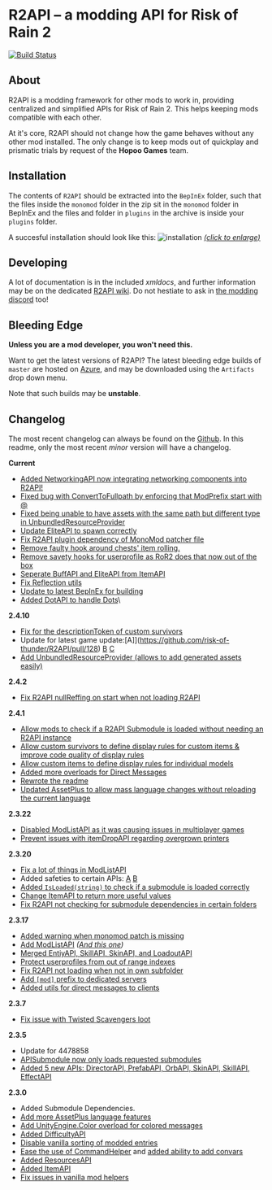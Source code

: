 
# R2API – a modding API for Risk of Rain 2
[![Build Status](https://raegous.visualstudio.com/Risk%20of%20Rain%202%20Modding/_apis/build/status/Risk%20of%20Rain%202%20Modding-.NET%20Desktop-CI?branchName=master)](https://raegous.visualstudio.com/Risk%20of%20Rain%202%20Modding/_build/latest?definitionId=1&branchName=master)


## About

R2API is a modding framework for other mods to work in, providing centralized and simplified APIs for Risk of Rain 2. This helps keeping mods compatible with each other.

At it's core, R2API should not change how the game behaves without any other mod installed. The only change is to keep mods out of quickplay and prismatic trials by request of the **Hopoo Games** team. 

## Installation

The contents of `R2API` should be extracted into the `BepInEx` folder, such that the files inside the `monomod` folder in the zip sit in the `monomod` folder in BepInEx and the files and folder in `plugins` in the archive is inside your `plugins` folder.

A succesful installation should look like this:
![installation](https://cdn.discordapp.com/attachments/575082050097381412/667394037229027328/unknown.png)
*[(click to enlarge)](https://cdn.discordapp.com/attachments/575082050097381412/667394037229027328/unknown.png)*

## Developing

A lot of documentation is in the included *xmldocs*, and further information may be on the dedicated [R2API wiki](https://github.com/risk-of-thunder/R2API/wiki). Do not hestiate to ask in [the modding discord](https://discord.gg/5MbXZvd) too!


## Bleeding Edge

**Unless you are a mod developer, you won't need this.**

Want to get the latest versions of R2API? The latest bleeding edge builds of `master` are hosted on [Azure](https://raegous.visualstudio.com/Risk%20of%20Rain%202%20Modding/_build/latest?definitionId=1&branchName=master), and may be downloaded using the `Artifacts` drop down menu.

Note that such builds may be **unstable**.

## Changelog

The most recent changelog can always be found on the [Github](https://github.com/risk-of-thunder/R2API/commits/master). In this readme, only the most recent *minor* version will have a changelog.

**Current**

* [Added NetworkingAPI now integrating networking components into R2API!](https://github.com/risk-of-thunder/R2API/pull/163)
* [Fixed bug with ConvertToFullpath by enforcing that ModPrefix start with @](https://github.com/risk-of-thunder/R2API/pull/168)
* [Fixed being unable to have assets with the same path but different type in UnbundledResourceProvider](https://github.com/risk-of-thunder/R2API/pull/167)
* [Update EliteAPI to spawn correctly](https://github.com/risk-of-thunder/R2API/pull/160)
* [Fix R2API plugin dependency of MonoMod patcher file](https://github.com/risk-of-thunder/R2API/pull/140)
* [Remove faulty hook around chests' item rolling.](https://github.com/risk-of-thunder/R2API/pull/138)
* [Remove savety hooks for userprofile as RoR2 does that now out of the box](https://github.com/risk-of-thunder/R2API/pull/135)
* [Seperate BuffAPI and EliteAPI from ItemAPI](https://github.com/risk-of-thunder/R2API/pull/135)
* [Fix Reflection utils](https://github.com/risk-of-thunder/R2API/pull/135)
* [Update to latest BepInEx for building](https://github.com/risk-of-thunder/R2API/pull/134)
* [Added DotAPI to handle Dots](https://github.com/risk-of-thunder/R2API/pull/161)\

**2.4.10**

* [Fix for the descriptionToken of custom survivors](https://github.com/risk-of-thunder/R2API/pull/130)
* Update for latest game update:[A]](https://github.com/risk-of-thunder/R2API/pull/128) [B](https://github.com/risk-of-thunder/R2API/pull/131) [C](https://github.com/risk-of-thunder/R2API/pull/132)
* [Add UnbundledResourceProvider (allows to add generated assets easily)](https://github.com/risk-of-thunder/R2API/pull/125)

**2.4.2**

* [Fix R2API nullReffing on start when not loading R2API](https://github.com/risk-of-thunder/R2API/pull/121)

**2.4.1**

* [Allow mods to check if a R2API Submodule is loaded without needing an R2API instance](https://github.com/risk-of-thunder/R2API/pull/118)
* [Allow custom survivors to define display rules for custom items & improve code quality of display rules](https://github.com/risk-of-thunder/R2API/pull/116)
* [Allow custom items to define display rules for individual models](https://github.com/risk-of-thunder/R2API/pull/115)
* [Added more overloads for Direct Messages](https://github.com/risk-of-thunder/R2API/pull/114)
* [Rewrote the readme](https://github.com/risk-of-thunder/R2API/pull/113)
* [Updated AssetPlus to allow mass language changes without reloading the current language](https://github.com/risk-of-thunder/R2API/pull/112)

**2.3.22**

* [Disabled ModListAPI as it was causing issues in multiplayer games](https://github.com/risk-of-thunder/R2API/pull/111)
* [Prevent issues with itemDropAPI regarding overgrown printers](https://github.com/risk-of-thunder/R2API/commit/d1079631430d44e0e8d9ced7469f04c7dfdc0485)

**2.3.20**

* [Fix a lot of things in ModListAPI](https://github.com/risk-of-thunder/R2API/pull/108)
* Added safeties to certain APIs: [A](https://github.com/risk-of-thunder/R2API/pull/107) [B](https://github.com/risk-of-thunder/R2API/pull/103)
* [Added `IsLoaded(string)` to check if a submodule is loaded correctly](https://github.com/risk-of-thunder/R2API/pull/107)
* [Change ItemAPI to return more useful values](https://github.com/risk-of-thunder/R2API/pull/106)
* [Fix R2API not checking for submodule dependencies in certain folders](https://github.com/risk-of-thunder/R2API/pull/106)

**2.3.17**

* [Added warning when monomod patch is missing](https://github.com/risk-of-thunder/R2API/pull/100)
* [Add ModListAPI](https://github.com/risk-of-thunder/R2API/pull/99) *([And this one](https://github.com/risk-of-thunder/R2API/pull/102))*
* [Merged EntiyAPI, SkillAPI, SkinAPI, and LoadoutAPI](https://github.com/risk-of-thunder/R2API/pull/99)
* [Protect userprofiles from out of range indexes](https://github.com/risk-of-thunder/R2API/pull/99)
* [Fix R2API not loading when not in own subfolder](https://github.com/risk-of-thunder/R2API/pull/96)
* [Add `[mod]` prefix to dedicated servers](https://github.com/risk-of-thunder/R2API/pull/94)
* [Added utils for direct messages to clients](https://github.com/risk-of-thunder/R2API/pull/93)

**2.3.7**
* [Fix issue with Twisted Scavengers loot](https://github.com/risk-of-thunder/R2API/pull/91)

**2.3.5**

* Update for 4478858
* [APISubmodule now only loads requested submodules](https://github.com/risk-of-thunder/R2API/pull/89)
* [Added 5 new APIs: DirectorAPI, PrefabAPI, OrbAPI, SkinAPI, SkillAPI, EffectAPI](https://github.com/risk-of-thunder/R2API/pull/86)

**2.3.0**

* Added Submodule Dependencies.
* [Add more AssetPlus language features](https://github.com/risk-of-thunder/R2API/pull/78)
* [Add UnityEngine.Color overload for colored messages](https://github.com/risk-of-thunder/R2API/pull/75)
* [Added DifficultyAPI](https://github.com/risk-of-thunder/R2API/pull/74)
* [Disable vanilla sorting of modded entries](https://github.com/risk-of-thunder/R2API/pull/73)
* [Ease the use of CommandHelper](https://github.com/risk-of-thunder/R2API/pull/71) and [added ability to add convars](https://github.com/risk-of-thunder/R2API/pull/68)
* [Added ResourcesAPI](https://github.com/risk-of-thunder/R2API/pull/70)
* [Added ItemAPI](https://github.com/risk-of-thunder/R2API/pull/70)
* [Fix issues in vanilla mod helpers](https://github.com/risk-of-thunder/R2API/pull/70)
